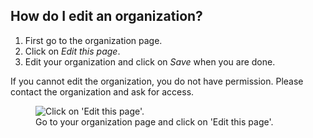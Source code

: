 ## How do I edit an organization?

1. First go to the organization page.
1. Click on *Edit this page*.
1. Edit your organization and click on *Save* when you are done.

If you cannot edit the organization, you do not have permission. Please contact the
organization and ask for access.

<figure>
  <img src="help-organization-edit.png" alt="Click on 'Edit this page'."/>
  <figcaption>Go to your organization page and click on 'Edit this page'.
  </figcaption>
</figure>

